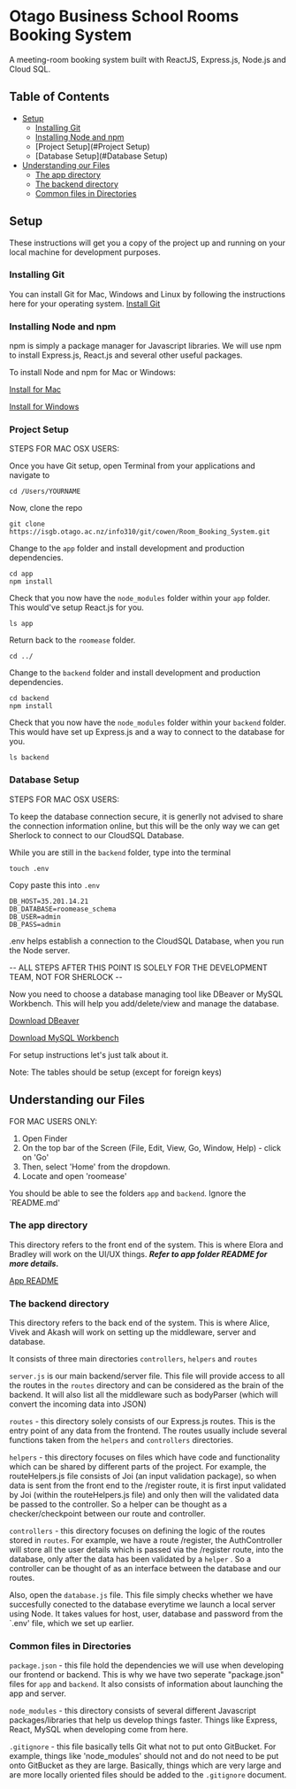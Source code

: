# Otago Business School Rooms Booking System
A meeting-room booking system built with ReactJS, Express.js, Node.js and Cloud SQL.

## Table of Contents

* [Setup](#setup)
    * [Installing Git](#installing-git)
    * [Installing Node and npm](#installing-node-and-npm)
    * [Project Setup](#Project Setup)
    * [Database Setup](#Database Setup)
* [Understanding our Files](#understanding-the-files)
    * [The app directory](#the-app-directory)
    * [The backend directory](#the-backend-directory)
    * [Common files in Directories](Common-files-in-Directories)

## Setup
These instructions will get you a copy of the project up and running on your local machine for development purposes.
### Installing Git
You can install Git for Mac, Windows and Linux by following the instructions here for your operating system.
[Install Git](https://www.atlassian.com/git/tutorials/install-git)

### Installing Node and npm
npm is simply a package manager for Javascript libraries. We will use npm to install Express.js, React.js and several other useful packages.

To install Node and npm for Mac or Windows:

[Install for Mac](https://nodejs.org/dist/v10.15.3/node-v10.15.3.pkg)

[Install for Windows](https://nodejs.org/dist/v10.15.3/node-v10.15.3-x86.msi)

### Project Setup

STEPS FOR MAC OSX USERS:

Once you have Git setup, open Terminal from your applications and navigate to
```
cd /Users/YOURNAME
```

Now, clone the repo
```
git clone https://isgb.otago.ac.nz/info310/git/cowen/Room_Booking_System.git
```

Change to the `app` folder and install development and production dependencies.

```
cd app
npm install
```

Check that you now have the `node_modules` folder within your `app` folder.
This would've setup React.js for you.

```
ls app
```

Return back to the `roomease` folder.

```
cd ../
```
Change to the `backend` folder and install development and production dependencies.

```
cd backend
npm install
```

Check that you now have the `node_modules` folder within your `backend` folder.
This would have set up Express.js and a way to connect to the database for you.

```
ls backend
```

### Database Setup

STEPS FOR MAC OSX USERS:

To keep the database connection secure, it is generlly not advised to share the
connection information online, but this will be the only way we can get Sherlock to
connect to our CloudSQL Database.

While you are still in the `backend` folder, type into the terminal

```
touch .env
```
Copy paste this into `.env`

```
DB_HOST=35.201.14.21
DB_DATABASE=roomease_schema
DB_USER=admin
DB_PASS=admin
```
.env helps establish a connection to the CloudSQL Database, when you run the Node server.

-- ALL STEPS AFTER THIS POINT IS SOLELY FOR THE DEVELOPMENT TEAM, NOT FOR SHERLOCK --

Now you need to choose a database managing tool like DBeaver or MySQL Workbench. This will
help you add/delete/view and manage the database.

[Download DBeaver](https://dbeaver.io/download/)

[Download MySQL Workbench](https://dev.mysql.com/downloads/workbench/)

For setup instructions let's just talk about it.

Note: The tables should be setup (except for foreign keys)

## Understanding our Files

FOR MAC USERS ONLY:

1. Open Finder
2. On the top bar of the Screen (File, Edit, View, Go, Window, Help) - click on 'Go'
3. Then, select 'Home' from the dropdown.
4. Locate and open 'roomease'

You should be able to see the folders `app` and `backend`. Ignore the `README.md'

### The app directory
This directory refers to the front end of the system. This is where Elora and Bradley will work on the UI/UX things. 
**_Refer to app folder README for more details._**

[App README](https://isgb.otago.ac.nz/info310/cowen/Room_Booking_System/tree/master/app)

### The backend directory
This directory refers to the back end of the system. This is where Alice, Vivek and Akash will work on 
setting up the middleware, server and database.

It consists of three main directories `controllers`, `helpers` and `routes`

`server.js` is our main backend/server file. This file will provide access to all the routes in the `routes` directory and can be considered as the brain of the backend. It will also list all the middleware such as bodyParser (which will convert the incoming data into JSON)

`routes` - this directory solely consists of our Express.js routes. This is the entry point of any data from the frontend. The routes usually include several functions taken from the `helpers` and `controllers` directories.

`helpers` - this directory focuses on files which have code and functionality which can be shared by different parts of the project. For example, the routeHelpers.js file consists of Joi (an input validation package), so when data is sent from the front end to the /register route, it is first input validated by Joi (within the routeHelpers.js file) and only then will the validated data be passed to the controller. So a helper can be thought as a checker/checkpoint between our route and controller.

`controllers` - this directory focuses on defining the logic of the routes stored in `routes`. For example, we have a route /register, the AuthController will store all the user details which is passed via the /register route, into the database, only after the data has been validated by a `helper` . So a controller can be thought of as an interface between the database and our routes.

Also, open the `database.js` file. This file simply checks whether we have succesfully conected to the database everytime we launch a local server using Node. It takes values for host, user, database and password from the `.env' file, which we set up earlier.

### Common files in Directories

`package.json` - this file hold the dependencies we will use when developing our frontend or backend.
This is why we have two seperate "package.json" files for `app` and `backend`. It also consists of information about launching the app and server.

`node_modules` - this directory consists of several different Javascript packages/libraries that
help us develop things faster. Things like Express, React, MySQL when developing come from here.

`.gitignore` - this file basically tells Git what not to put onto GitBucket. For example, things like
'node_modules' should not and do not need to be put onto GitBucket as they are large. Basically, things
which are very large and are more locally oriented files should be added to the `.gitignore` document.
